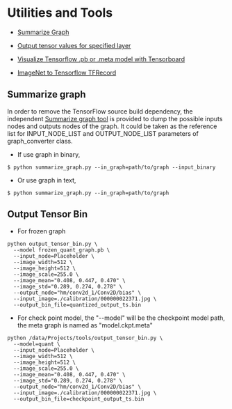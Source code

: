 # Utilities and Tools
* [Summarize Graph](#summarize-graph)

* [Output tensor values for specified layer](#output_tensor_bin)

* [Visualize Tensorflow .pb or .meta model with Tensorboard](./vis_pb_tensorboard.py)

* [ImageNet to Tensorflow TFRecord](./ImageNet-to-TFrecord/README.md)

## Summarize graph

In order to remove the TensorFlow source build dependency, the independent [Summarize graph tool](tools/summarize_graph.py) is provided to dump the possible inputs nodes and outputs nodes of the graph. It could be taken as the reference list for INPUT_NODE_LIST and OUTPUT_NODE_LIST parameters
of graph_converter class. 

- If use graph in binary,

```
$ python summarize_graph.py --in_graph=path/to/graph --input_binary
```

- Or use graph in text,

```
$ python summarize_graph.py --in_graph=path/to/graph
```

## Output Tensor Bin

- For frozen graph

```
python output_tensor_bin.py \
  --model frozen_quant_graph.pb \
  --input_node=Placeholder \
  --image_width=512 \
  --image_height=512 \
  --image_scale=255.0 \
  --image_mean="0.408, 0.447, 0.470" \
  --image_std="0.289, 0.274, 0.278" \
  --output_node="hm/conv2d_1/Conv2D/bias" \
  --input_image=./calibration/000000022371.jpg \
  --output_bin_file=quantized_output_ts.bin
```

- For check point model, the "--model" will be the checkpoint model path, the meta graph is named as "model.ckpt.meta"

```
python /data/Projects/tools/output_tensor_bin.py \
  --model=quant \
  --input_node=Placeholder \
  --image_width=512 \
  --image_height=512 \
  --image_scale=255.0 \
  --image_mean="0.408, 0.447, 0.470" \
  --image_std="0.289, 0.274, 0.278" \
  --output_node="hm/conv2d_1/Conv2D/bias" \
  --input_image=./calibration/000000022371.jpg \
  --output_bin_file=checkpoint_output_ts.bin
```